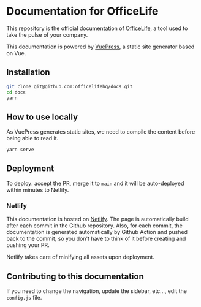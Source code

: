 # Documentation for OfficeLife

This repository is the official documentation of [OfficeLife](https://github.com/djaiss/officelife), a tool used to take the pulse of your company.

This documentation is powered by [VuePress](https://vuepress.vuejs.org/), a static site generator based on Vue.

## Installation

```bash
git clone git@github.com:officelifehq/docs.git
cd docs
yarn
```

## How to use locally

As VuePress generates static sites, we need to compile the content before being able to read it.

```bash
yarn serve
```

## Deployment

To deploy: accept the PR, merge it to `main` and it will be auto-deployed within minutes to Netlify.

### Netlify

This documentation is hosted on [Netlify](https://app.netlify.com/sites/officelifedocumentation/overview). The page is automatically build after each commit in the Github repository. Also, for each commit, the documentation is generated automatically by Github Action and pushed back to the commit, so you don't have to think of it before creating and pushing your PR.

Netlify takes care of minifying all assets upon deployment.

## Contributing to this documentation

If you need to change the navigation, update the sidebar, etc..., edit the `config.js` file.
